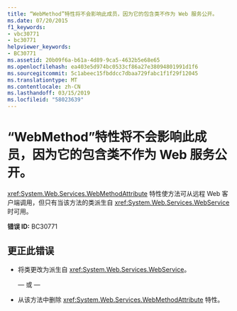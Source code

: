 ```yaml
---
title: “WebMethod”特性将不会影响此成员，因为它的包含类不作为 Web 服务公开。
ms.date: 07/20/2015
f1_keywords:
- vbc30771
- bc30771
helpviewer_keywords:
- BC30771
ms.assetid: 20b09f6a-b61a-4d89-9ca5-4632b5e68e65
ms.openlocfilehash: ea403e5d974bc0533cf86a27e38094801991d1f6
ms.sourcegitcommit: 5c1abeec15fbddcc7dbaa729fabc1f1f29f12045
ms.translationtype: MT
ms.contentlocale: zh-CN
ms.lasthandoff: 03/15/2019
ms.locfileid: "58023639"
---
```

# <a name="webmethod-attribute-will-not-affect-this-member-because-its-containing-class-is-not-exposed-as-a-web-service"></a>“WebMethod”特性将不会影响此成员，因为它的包含类不作为 Web 服务公开。
<xref:System.Web.Services.WebMethodAttribute> 特性使方法可从远程 Web 客户端调用，但只有当该方法的类派生自 <xref:System.Web.Services.WebService>时可用。  
  
 **错误 ID:** BC30771  
  
## <a name="to-correct-this-error"></a>更正此错误  
  
-   将类更改为派生自 <xref:System.Web.Services.WebService>。  
  
     — 或 —  
  
-   从该方法中删除 <xref:System.Web.Services.WebMethodAttribute> 特性。  
  
